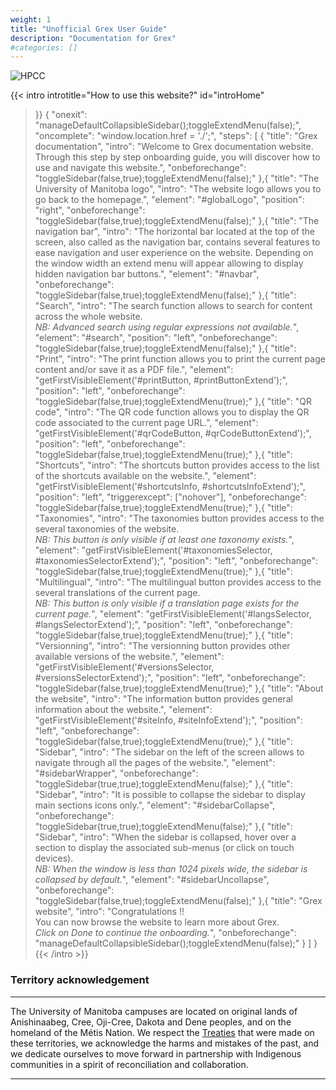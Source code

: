 ```yaml
---
weight: 1
title: "Unofficial Grex User Guide"
description: "Documentation for Grex"
#categories: []
---
```


![HPCC](hpcc/grex-room-2020.png)

{{< intro
  introtitle="How to use this website?"
  id="introHome"
>}}
{
  "onexit": "manageDefaultCollapsibleSidebar();toggleExtendMenu(false);",
  "oncomplete": "window.location.href = './';",
  "steps": [
    {
      "title": "Grex documentation",
      "intro": "Welcome to Grex documentation website.<br>Through this step by step onboarding guide, you will discover how to use and navigate this website.",
      "onbeforechange": "toggleSidebar(false,true);toggleExtendMenu(false);"
    },{
      "title": "The University of Manitoba logo",
      "intro": "The website logo allows you to go back to the homepage.",
      "element": "#globalLogo",
      "position": "right",
      "onbeforechange": "toggleSidebar(false,true);toggleExtendMenu(false);"
    },{
      "title": "The navigation bar",
      "intro": "The horizontal bar located at the top of the screen, also called as the navigation bar, contains several features to ease navigation and user experience on the website. Depending on the window width an extend menu will appear allowing to display hidden navigation bar buttons.",
      "element": "#navbar",
      "onbeforechange": "toggleSidebar(false,true);toggleExtendMenu(false);"
    },{
      "title": "Search",
      "intro": "The search function allows to search for content across the whole website.<br><i>NB: Advanced search using regular expressions not available.</i>",
      "element": "#search",
      "position": "left",
      "onbeforechange": "toggleSidebar(false,true);toggleExtendMenu(false);"
    },{
      "title": "Print",
      "intro": "The print function allows you to print the current page content and/or save it as a PDF file.",
      "element": "getFirstVisibleElement('#printButton, #printButtonExtend');",
      "position": "left",
      "onbeforechange": "toggleSidebar(false,true);toggleExtendMenu(true);"
    },{
      "title": "QR code",
      "intro": "The QR code function allows you to display the QR code associated to the current page URL.",
      "element": "getFirstVisibleElement('#qrCodeButton, #qrCodeButtonExtend');",
      "position": "left",
      "onbeforechange": "toggleSidebar(false,true);toggleExtendMenu(true);"
    },{
      "title": "Shortcuts",
      "intro": "The shortcuts button provides access to the list of the shortcuts available on the website.",
      "element": "getFirstVisibleElement('#shortcutsInfo, #shortcutsInfoExtend');",
      "position": "left",
      "triggerexcept": ["nohover"],
      "onbeforechange": "toggleSidebar(false,true);toggleExtendMenu(true);"
    },{
      "title": "Taxonomies",
      "intro": "The taxonomies button provides access to the several taxonomies of the website.<br><i>NB: This button is only visible if at least one taxonomy exists.</i>",
      "element": "getFirstVisibleElement('#taxonomiesSelector, #taxonomiesSelectorExtend');",
      "position": "left",
      "onbeforechange": "toggleSidebar(false,true);toggleExtendMenu(true);"
    },{
      "title": "Multilingual",
      "intro": "The multilingual button provides access to the several translations of the current page.<br><i>NB: This button is only visible if a translation page exists for the current page.</i>",
      "element": "getFirstVisibleElement('#langsSelector, #langsSelectorExtend');",
      "position": "left",
      "onbeforechange": "toggleSidebar(false,true);toggleExtendMenu(true);"
    },{
      "title": "Versionning",
      "intro": "The versionning button provides other available versions of the website.",
      "element": "getFirstVisibleElement('#versionsSelector, #versionsSelectorExtend');",
      "position": "left",
      "onbeforechange": "toggleSidebar(false,true);toggleExtendMenu(true);"
    },{
      "title": "About the website",
      "intro": "The information button provides general information about the website.",
      "element": "getFirstVisibleElement('#siteInfo, #siteInfoExtend');",
      "position": "left",
      "onbeforechange": "toggleSidebar(false,true);toggleExtendMenu(true);"
    },{
      "title": "Sidebar",
      "intro": "The sidebar on the left of the screen allows to navigate through all the pages of the website.",
      "element": "#sidebarWrapper",
      "onbeforechange": "toggleSidebar(true,true);toggleExtendMenu(false);"
    },{
      "title": "Sidebar",
      "intro": "It is possible to collapse the sidebar to display main sections icons only.",
      "element": "#sidebarCollapse",
      "onbeforechange": "toggleSidebar(true,true);toggleExtendMenu(false);"
    },{
      "title": "Sidebar",
      "intro": "When the sidebar is collapsed, hover over a section to display the associated sub-menus (or click on touch devices).<br><i>NB: When the window is less than 1024 pixels wide, the sidebar is collapsed by default.</i>",
      "element": "#sidebarUncollapse",
      "onbeforechange": "toggleSidebar(false,true);toggleExtendMenu(false);"
    },{
      "title": "Grex website",
      "intro": "Congratulations !!<br>You can now browse the website to learn more about Grex.<br><i>Click on Done to continue the onboarding.</i>",
      "onbeforechange": "manageDefaultCollapsibleSidebar();toggleExtendMenu(false);"
    }
  ]
}
{{< /intro >}}

### Territory acknowledgement  
---

The University of Manitoba campuses are located on original lands of Anishinaabeg, Cree, Oji-Cree, Dakota and Dene peoples, and on the homeland of the Métis Nation. We respect the [Treaties](https://communities4families.ca/outdoor-play/land-acknowledgement/) that were made on these territories, we acknowledge the harms and mistakes of the past, and we dedicate ourselves to move forward in partnership with Indigenous communities in a spirit of reconciliation and collaboration.

---

<!-- Changes and update:
* 
*
*
-->
